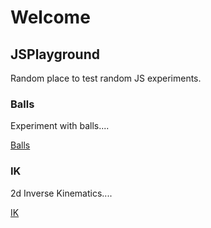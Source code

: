 # Welcome

## JSPlayground

Random place to test random JS experiments.

### Balls
Experiment with balls....

[Balls](/JSPlayground/balls/index.html)

### IK
2d Inverse Kinematics....

[IK](/JSPlayground/ik/index.html)
